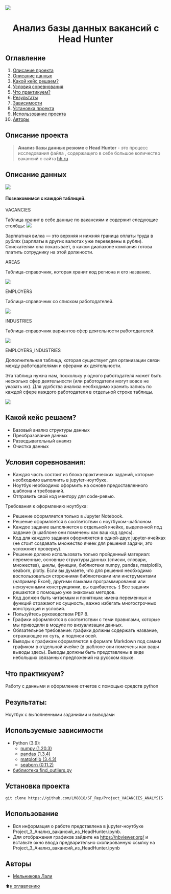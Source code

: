 ![](./images/hh.png)


# <center> Анализ базы данных вакансий c Head Hunter </center>


## Оглавление
1. [Описание проекта](#Описание-проекта)
2. [Описание данных](#Описание-данных)
3. [Какой кейс решаем?](#Какой-кейс-решаем?)
4. [Условия соревнования](#Условия-соревнования)
5. [Что практикуем?](#Что-практикуем?)
6. [Результаты](#Результаты)
7. [Зависимости](#Зависимости)
8. [Установка проекта](#Установка-проекта)
9. [Использование проекта](#Использование-проекта)
10. [Авторы](#Авторы)

## Описание проекта

> **Анализ базы данных резюме c Head Hunter** - это процесс исследования файла , содержащего в себе большое количество вакансий с сайта [hh.ru](https://hh.ru)

## Описание данных

![](./images/SQL_pj2_2_1.png)
#### Познакомимся с каждой таблицей.

VACANCIES

Таблица хранит в себе данные по вакансиям и содержит следующие столбцы:
![](./images/SQL_pj2_2_2.png)

Зарплатная вилка — это верхняя и нижняя граница оплаты труда в рублях (зарплаты в других валютах уже переведены в рубли). Соискателям она показывает, в каком диапазоне компания готова платить сотруднику на этой должности.

AREAS

Таблица-справочник, которая хранит код региона и его название.

![](./images/SQL_pj2_2_3.png)


EMPLOYERS

Таблица-справочник со списком работодателей.

![](./images/SQL_pj2_2_4.png)

INDUSTRIES

Таблица-справочник вариантов сфер деятельности работодателей.

![](./images/SQL_pj2_2_5.png)

EMPLOYERS_INDUSTRIES

Дополнительная таблица, которая существует для организации связи между работодателями и сферами их деятельности.

Эта таблица нужна нам, поскольку у одного работодателя может быть несколько сфер деятельности (или работодатели могут вовсе не указать их). Для удобства анализа необходимо хранить запись по каждой сфере каждого работодателя в отдельной строке таблицы.

![](./images/SQL_pj2_2_6.png)





## Какой кейс решаем?

* Базовый анализ структуры данных
* Преобразование данных
* Разведывательный анализ
* Очистка данных

## Условия соревнования:

* Каждая часть состоит из блока практических заданий, которые необходимо выполнить в jupyter-ноутбуке.
* Ноутбук необходимо оформить на основе предоставленного шаблона и требований.
* Отправить свой код ментору для code-ревью.

Требования к оформлению ноутбука:

* Решение оформляется только в Jupyter Notebook.
* Решение оформляется в соответствии с ноутбуком-шаблоном.
* Каждое задание выполняется в отдельной ячейке, выделенной под задание (в шаблоне они помечены как ваш код здесь).
* Код для каждого задания оформляется в одной-двух jupyter-ячейках (не стоит создавать множество ячеек для решения задачи, это усложняет проверку).
* Решение должно использовать только пройденный материал: переменные, основные структуры данных (списки, словари, множества), циклы, функции, библиотеки numpy, pandas, matplotlib, seaborn, plotly. Если вы думаете, что для решения необходимо воспользоваться сторонними библиотеками или инструментами (например Excel), другими языками программирования или неизученными конструкциями, вы ошибаетесь :) Все задания решаются с помощью уже знакомых методов.
* Код должен быть читаемым и понятным: имена переменных и функций отражают их сущность, важно избегать многострочных конструкций и условий.
* Пользуйтесь руководством PEP 8.
* Графики оформляются в соответствии с теми правилами, которые мы приводили в модуле по визуализации данных.
* Обязательное требование: графики должны содержать название, отражающее их суть, и подписи осей.
* Выводы к графикам оформляются в формате Markdown под самим графиком в отдельной ячейке (в шаблоне они помечены как ваши выводы здесь). Выводы должны быть представлены в виде небольших связанных предложений на русском языке.

## Что практикуем?

Работу с данными и оформление отчетов с помощью средств python

## Результаты:

Ноутбук с выполненными заданиями и выводами

## Используемые зависимости
* Python (3.9):
    * [numpy (1.20.3)](https://numpy.org)
    * [pandas (1.3.4)](https://pandas.pydata.org)
    * [matplotlib (3.4.3)](https://matplotlib.org)
    * [seaborn (0.11.2)](https://seaborn.pydata.org)
* [библиотека find_outliers.py](https://github.com/LM8818/SF_Rep/tree/master/Project_Resume_Analysis/outliers_lib/README.md/#Огравление)
  
## Установка проекта
```
git clone https://github.com/LM8818/SF_Rep/Project_VACANCIES_ANALYSIS
```
## Использование
* Вся информация о работе представлена в jupyter-ноутбуке Project_3_Анализ_вакансий_из_HeadHunter.ipynb.
* Для отображения графиков зайдите на https://nbviewer.org/ и вставьте окно ввода предварительно скопированную ссылку на  Project_3_Анализ_вакансий_из_HeadHunter.ipynb

## Авторы

* [Мельникова Лали](https://t.me/melniklaly)

 

:arrow_up:[к оглавлению](https://github.com/LM8818/SF_Rep/tree/master/Project_Project_VACANCIES_ANALYSIS/readme.md)
